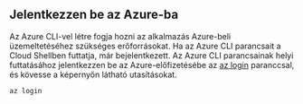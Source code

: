 ## <a name="log-in-to-azure"></a>Jelentkezzen be az Azure-ba

Az Azure CLI-vel létre fogja hozni az alkalmazás Azure-beli üzemeltetéséhez szükséges erőforrásokat. Ha az Azure CLI parancsait a Cloud Shellben futtatja, már bejelentkezett. Az Azure CLI parancsainak helyi futtatásához jelentkezzen be az Azure-előfizetésébe az [az login](/cli/azure/#login) paranccsal, és kövesse a képernyőn látható utasításokat.

```azurecli
az login
```
